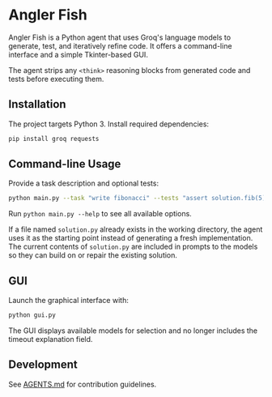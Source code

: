 # Angler Fish

Angler Fish is a Python agent that uses Groq's language models to generate, test, and iteratively refine code. It offers a command-line interface and a simple Tkinter-based GUI.

The agent strips any `<think>` reasoning blocks from generated code and tests before executing them.

## Installation

The project targets Python 3. Install required dependencies:

```bash
pip install groq requests
```

## Command-line Usage

Provide a task description and optional tests:

```bash
python main.py --task "write fibonacci" --tests "assert solution.fib(5) == 5"
```

Run `python main.py --help` to see all available options.

If a file named `solution.py` already exists in the working directory, the agent
uses it as the starting point instead of generating a fresh implementation. The
current contents of `solution.py` are included in prompts to the models so they
can build on or repair the existing solution.

## GUI

Launch the graphical interface with:

```bash
python gui.py
```

The GUI displays available models for selection and no longer includes the timeout explanation field.

## Development

See [AGENTS.md](AGENTS.md) for contribution guidelines.

